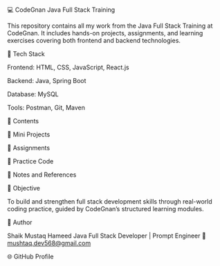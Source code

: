 💻 CodeGnan Java Full Stack Training

This repository contains all my work from the Java Full Stack Training at CodeGnan.
It includes hands-on projects, assignments, and learning exercises covering both frontend and backend technologies.

🧠 Tech Stack

Frontend: HTML, CSS, JavaScript, React.js

Backend: Java, Spring Boot

Database: MySQL

Tools: Postman, Git, Maven

📁 Contents

🔹 Mini Projects

🔹 Assignments

🔹 Practice Code

🔹 Notes and References

🎯 Objective

To build and strengthen full stack development skills through real-world coding practice, guided by CodeGnan’s structured learning modules.

🚀 Author

Shaik Mustaq Hameed
Java Full Stack Developer | Prompt Engineer
📧 mushtaq.dev568@gmail.com

🌐 GitHub Profile
